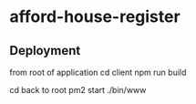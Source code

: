 # afford-house-register


## Deployment
from root of application
cd client
npm run build

cd back to root
pm2 start ./bin/www